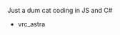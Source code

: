 Just a dum cat coding in JS and C#
- vrc_astra
<!---
AstraVRC/AstraVRC is a ✨ special ✨ repository because its `README.md` (this file) appears on your GitHub profile.
You can click the Preview link to take a look at your changes.
--->
